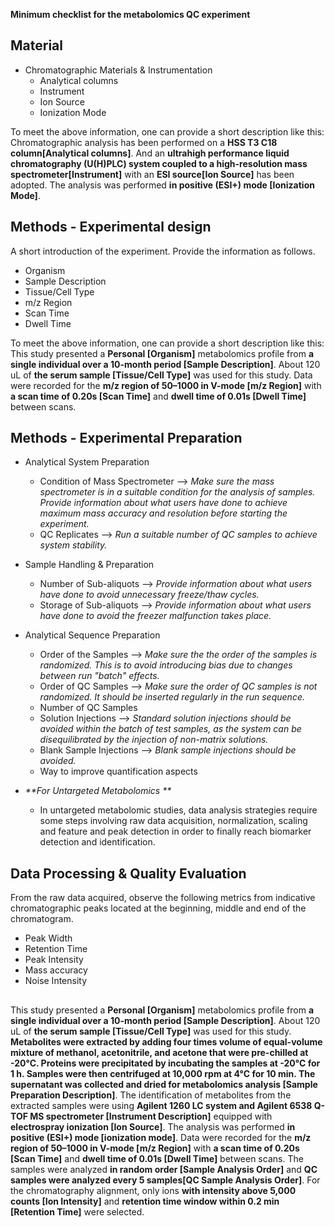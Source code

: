 **Minimum checklist for the metabolomics QC experiment**

## Material 

- Chromatographic Materials & Instrumentation
  - Analytical columns
  - Instrument
  - Ion Source
  - Ionization Mode
  
To meet the above information, one can provide a short description like this: Chromatographic analysis has been performed on a **HSS T3 C18 column[Analytical columns]**. And an **ultrahigh performance liquid chromatography (U(H)PLC) system coupled to a high-resolution mass spectrometer[Instrument]** with an **ESI source[Ion Source]** has been adopted. The analysis was performed **in positive (ESI+) mode [Ionization Mode]**.


## Methods - Experimental design

A short introduction of the experiment. Provide the information as follows. 
- Organism
- Sample Description
- Tissue/Cell Type
- m/z Region
- Scan Time
- Dwell Time

To meet the above information, one can provide a short description like this: This study presented a **Personal [Organism]** metabolomics profile from **a single individual over a 10-month period [Sample Description]**. About 120 uL of **the serum sample [Tissue/Cell Type]** was used for this study. Data were recorded for the **m/z region of 50–1000 in V-mode [m/z Region]** with **a scan time of 0.20s [Scan Time]** and **dwell time of 0.01s [Dwell Time]** between scans. 

## Methods - Experimental Preparation

- Analytical System Preparation
  - Condition of Mass Spectrometer --> _Make sure the mass spectrometer is in a suitable condition for the analysis of samples. Provide information about what users have done to achieve maximum mass accuracy and resolution before starting the experiment._
  - QC Replicates --> _Run a suitable number of QC samples to achieve system stability._
- Sample Handling & Preparation
  - Number of Sub-aliquots --> _Provide information about what users have done to avoid unnecessary freeze/thaw cycles._
  - Storage of Sub-aliquots --> _Provide information about what users have done to avoid the freezer malfunction takes place._
- Analytical Sequence Preparation
  - Order of the Samples --> _Make sure the the order of the samples is randomized. This is to avoid introducing bias due to changes between run "batch" effects._ 
  - Order of QC Samples --> _Make sure the order of QC samples is not randomized. It should be inserted regularly in the run sequence._ 
  - Number of QC Samples 
  - Solution Injections --> _Standard solution injections should be avoided within the batch of test samples, as the system can be disequilibrated by the injection of non-matrix solutions._
  - Blank Sample Injections --> _Blank sample injections should be avoided._
  - Way to improve quantification aspects

- _**For Untargeted Metabolomics **_
  - In untargeted metabolomic studies, data analysis strategies require some steps involving raw data acquisition, normalization, scaling and feature and peak detection in order to finally reach biomarker detection and identification. 

## Data Processing & Quality Evaluation

From the raw data acquired, observe the following metrics from indicative chromatographic peaks located at the beginning, middle and end of the chromatogram.

- Peak Width
- Retention Time
- Peak Intensity
- Mass accuracy
- Noise Intensity 


## 

This study presented a **Personal [Organism]** metabolomics profile from **a single individual over a 10-month period [Sample Description]**. About 120 uL of **the serum sample [Tissue/Cell Type]** was used for this study. **Metabolites were extracted by adding four times volume of equal-volume mixture of methanol, acetonitrile, and acetone that were pre-chilled at -20°C. Proteins were precipitated by incubating the samples at -20°C for 1 h. Samples were then centrifuged at 10,000 rpm at 4°C for 10 min. The supernatant was collected and dried for metabolomics analysis [Sample Preparation Description]**. The identification of metabolites from the extracted samples were using **Agilent 1260 LC system and Agilent 6538 Q-TOF MS spectrometer [Instrument Description]** equipped with **electrospray ionization [Ion Source]**. The analysis was performed **in positive (ESI+) mode [ionization mode]**. Data were recorded for the **m/z region of 50–1000 in V-mode [m/z Region]** with **a scan time of 0.20s [Scan Time]** and **dwell time of 0.01s [Dwell Time]** between scans. The samples were analyzed **in random order [Sample Analysis Order]** and **QC samples were analyzed every 5 samples[QC Sample Analysis Order]**. For the chromatography alignment, only ions **with intensity above 5,000 counts [Ion Intensity]** and **retention time window within 0.2 min [Retention Time]** were selected.  
